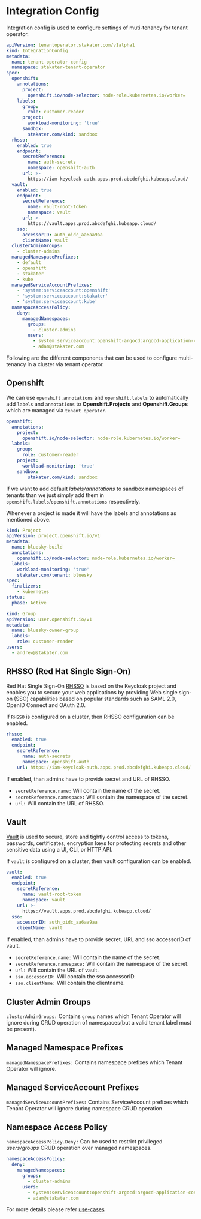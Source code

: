 # Integration Config

Integration config is used to configure settings of muti-tenancy for tenant operator.

```yaml
apiVersion: tenantoperator.stakater.com/v1alpha1
kind: IntegrationConfig
metadata:
  name: tenant-operator-config
  namespace: stakater-tenant-operator
spec:
  openshift:
    annotations:
      project:
        openshift.io/node-selector: node-role.kubernetes.io/worker=
    labels:
      group:
        role: customer-reader
      project:
        workload-monitoring: 'true'
      sandbox:
        stakater.com/kind: sandbox
  rhsso:
    enabled: true
    endpoint:
      secretReference:
        name: auth-secrets
        namespace: openshift-auth
      url: >-
        https://iam-keycloak-auth.apps.prod.abcdefghi.kubeapp.cloud/
  vault:
    enabled: true
    endpoint:
      secretReference:
        name: vault-root-token
        namespace: vault
      url: >-
        https://vault.apps.prod.abcdefghi.kubeapp.cloud/
    sso:
      accessorID: auth_oidc_aa6aa9aa
      clientName: vault
  clusterAdminGroups:
    - cluster-admins
  managedNamespacePrefixes:
    - default
    - openshift
    - stakater
    - kube
  managedServiceAccountPrefixes:
    - 'system:serviceaccount:openshift'
    - 'system:serviceaccount:stakater'
    - 'system:serviceaccount:kube'
  namespaceAccessPolicy:
    deny:
      managedNamespaces:
        groups:
          - cluster-admins
        users:
          - system:serviceaccount:openshift-argocd:argocd-application-controller
          - adam@stakater.com
```

Following are the different components that can be used to configure multi-tenancy in a cluster via tenant operator.

## Openshift

We can use `openshift.annotations` and `openshift.labels` to automatically add `labels` and `annotations` to  **Openshift.Projects** and **Openshift.Groups** which are managed via `tenant operator`.

```yaml
openshift:
  annotations:
    project:
      openshift.io/node-selector: node-role.kubernetes.io/worker=
  labels:
    group:
      role: customer-reader
    project:
      workload-monitoring: 'true'
    sandbox:
        stakater.com/kind: sandbox
```

If we want to add default *labels/annotations* to sandbox namespaces of tenants than we just simply add them in `openshift.labels`/`openshift.annotations` respectively.

Whenever a project is made it will have the labels and annotations as mentioned above.

```yaml
kind: Project
apiVersion: project.openshift.io/v1
metadata:
  name: bluesky-build
  annotations:
    openshift.io/node-selector: node-role.kubernetes.io/worker=
  labels:
    workload-monitoring: 'true'
    stakater.com/tenant: bluesky
spec:
  finalizers:
    - kubernetes
status:
  phase: Active
```

```yaml
kind: Group
apiVersion: user.openshift.io/v1
metadata:
  name: bluesky-owner-group
  labels:
    role: customer-reader
users:
  - andrew@stakater.com
```

## RHSSO (Red Hat Single Sign-On)

Red Hat Single Sign-On [RHSSO](https://access.redhat.com/products/red-hat-single-sign-on) is based on the Keycloak project and enables you to secure your web applications by providing Web single sign-on (SSO) capabilities based on popular standards such as SAML 2.0, OpenID Connect and OAuth 2.0.

If `RHSSO` is configured on a cluster, then RHSSO configuration can be enabled.

```yaml
rhsso:
  enabled: true
  endpoint:
    secretReference:
      name: auth-secrets
      namespace: openshift-auth
    url: https://iam-keycloak-auth.apps.prod.abcdefghi.kubeapp.cloud/
```

If enabled, than admins have to provide secret and URL of RHSSO.

- `secretReference.name:` Will contain the name of the secret.
- `secretReference.namespace:` Will contain the namespace of the secret.
- `url:` Will contain the URL of RHSSO.

## Vault

[Vault](https://www.vaultproject.io/) is used to secure, store and tightly control access to tokens, passwords, certificates, encryption keys for protecting secrets and other sensitive data using a UI, CLI, or HTTP API.

If `vault` is configured on a cluster, then vault configuration can be enabled.

```yaml
vault:
  enabled: true
  endpoint:
    secretReference:
      name: vault-root-token
      namespace: vault
    url: >-
      https://vault.apps.prod.abcdefghi.kubeapp.cloud/
  sso:
    accessorID: auth_oidc_aa6aa9aa
    clientName: vault
```

If enabled, than admins have to provide secret, URL and sso accessorID of vault.

- `secretReference.name:` Will contain the name of the secret.
- `secretReference.namespace:` Will contain the namespace of the secret.
- `url:` Will contain the URL of vault.
- `sso.accessorID:` Will contain the sso accessorID.
- `sso.clientName:` Will contain the clientname.

## Cluster Admin Groups

`clusterAdminGroups:` Contains `group` names which Tenant Operator will ignore during CRUD operation of namespaces(but a valid tenant label must be present).

## Managed Namespace Prefixes

`managedNamespacePrefixes:` Contains namespace prefixes which Tenant Operator will ignore.

## Managed ServiceAccount Prefixes

`managedServiceAccountPrefixes:` Contains ServiceAccount prefixes which Tenant Operator will ignore during namespace CRUD operation

## Namespace Access Policy

`namespaceAccessPolicy.Deny:` Can be used to restrict privileged *users/groups* CRUD operation over managed namespaces.

```yaml
namespaceAccessPolicy:
  deny:
    managedNamespaces:
      groups:
        - cluster-admins
      users:
        - system:serviceaccount:openshift-argocd:argocd-application-controller
        - adam@stakater.com
```

For more details please refer [use-cases](./usecases/integrationconfig.html)

